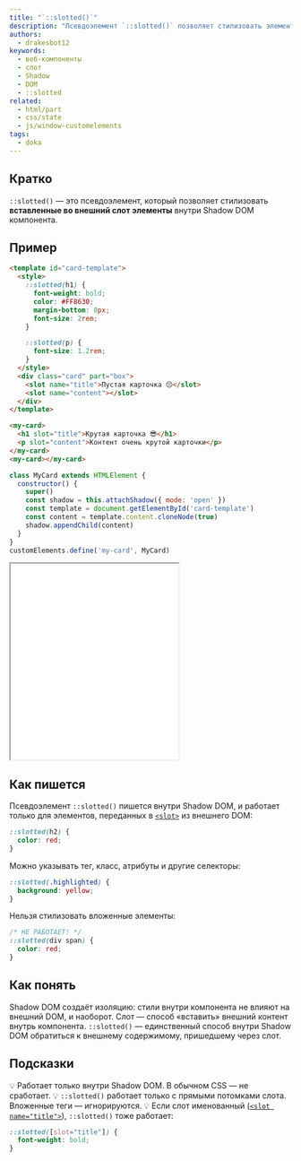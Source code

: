 ```yaml
---
title: "`::slotted()`"
description: "Псевдоэлемент `::slotted()` позволяет стилизовать элементы, переданные во внешний слот веб-компонента"
authors:
  - drakesbot12
keywords:
  - веб-компоненты
  - слот
  - Shadow
  - DOM
  - ::slotted
related:
  - html/part
  - css/state
  - js/window-customelements
tags:
  - doka
---
```


## Кратко

`::slotted()` — это псевдоэлемент, который позволяет стилизовать **вставленные во внешний слот элементы** внутри Shadow DOM компонента.

## Пример

```html
<template id="card-template">
  <style>
    ::slotted(h1) {
      font-weight: bold;
      color: #FF8630;
      margin-bottom: 8px;
      font-size: 2rem;
    }

    ::slotted(p) {
      font-size: 1.2rem;
    }
  </style>
  <div class="card" part="box">
    <slot name="title">Пустая карточка 😔</slot>
    <slot name="content"></slot>
  </div>
</template>

<my-card>
  <h1 slot="title">Крутая карточка 😎</h1>
  <p slot="content">Контент очень крутой карточки</p>
</my-card>
<my-card></my-card>
```

```js
class MyCard extends HTMLElement {
  constructor() {
    super()
    const shadow = this.attachShadow({ mode: 'open' })
    const template = document.getElementById('card-template')
    const content = template.content.cloneNode(true)
    shadow.appendChild(content)
  }
}
customElements.define('my-card', MyCard)
```

<iframe title="Стилизация части Shadow DOM с помощью `::slotted()`" src="demos/basic/" height="350"></iframe>

## Как пишется

Псевдоэлемент `::slotted()` пишется внутри Shadow DOM, и работает только для элементов, переданных в [`<slot>`](/html/slot/) из внешнего DOM:

```css
::slotted(h2) {
  color: red;
}
```

Можно указывать тег, класс, атрибуты и другие селекторы:

```css
::slotted(.highlighted) {
  background: yellow;
}
```

Нельзя стилизовать вложенные элементы:

```css
/* НЕ РАБОТАЕТ! */
::slotted(div span) {
  color: red;
}
```

## Как понять

Shadow DOM создаёт изоляцию: стили внутри компонента не влияют на внешний DOM, и наоборот. Слот — способ «вставить» внешний контент внутрь компонента. `::slotted()` — единственный способ внутри Shadow DOM обратиться к внешнему содержимому, пришедшему через слот.

## Подсказки

💡 Работает только внутри Shadow DOM. В обычном CSS — не сработает.
💡 `::slotted()` работает только с прямыми потомками слота. Вложенные теги — игнорируются.
💡 Если слот именованный ([`<slot name="title">`](/html/slot/)), `::slotted()` тоже работает:

```css
::slotted([slot="title"]) {
  font-weight: bold;
}
```
